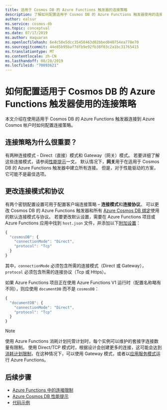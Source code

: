 ```yaml
---
title: 适用于 Cosmos DB 的 Azure Functions 触发器的连接策略
description: 了解如何配置适用于 Cosmos DB 的 Azure Functions 触发器使用的连接策略
author: ealsur
ms.service: cosmos-db
ms.topic: conceptual
ms.date: 07/17/2019
ms.author: maquaran
ms.openlocfilehash: 6e4c50e5dcc35450463d02bbed040754ea778e70
ms.sourcegitcommit: 44e85b95baf7dfb9e92fb38f03c2a1bc31765415
ms.translationtype: MT
ms.contentlocale: zh-CN
ms.lasthandoff: 08/28/2019
ms.locfileid: "70093621"
---
```

# <a name="how-to-configure-the-connection-policy-used-by-azure-functions-trigger-for-cosmos-db"></a>如何配置适用于 Cosmos DB 的 Azure Functions 触发器使用的连接策略

本文介绍在使用适用于 Cosmos DB 的 Azure Functions 触发器连接到 Azure Cosmos 帐户时如何配置连接策略。

## <a name="why-is-the-connection-policy-important"></a>连接策略为什么很重要？

有两种连接模式 - Direct（直接）模式和 Gateway（网关）模式。 若要详细了解这些连接模式，请参阅[性能提示](./performance-tips.md#networking)一文。 默认情况下，**网关**用于在适用于 Cosmos DB 的 Azure Functions 触发器中建立所有连接。 但是，对于性能驱动的方案，它可能不是最佳选项。

## <a name="changing-the-connection-mode-and-protocol"></a>更改连接模式和协议

有两个密钥配置设置可用于配置客户端连接策略 – **连接模式**和**连接协议**。 可以更改 Cosmos DB 的 Azure Functions 触发器和所有 [Azure Cosmos DB 绑定](../azure-functions/functions-bindings-cosmosdb-v2.md#output)使用的默认连接模式与协议。 若要更改默认设置，需要在 Azure Functions 项目或 Azure Functions 应用中找到 `host.json` 文件，并添加以下[附加设置](../azure-functions/functions-bindings-cosmosdb-v2.md#hostjson-settings)：

```js
{
  "cosmosDB": {
    "connectionMode": "Direct",
    "protocol": "Tcp"
  }
}
```

其中，`connectionMode` 必须包含所需的连接模式（Direct 或 Gateway），`protocol` 必须包含所需的连接协议（Tcp 或 Https）。 

如果 Azure Functions 项目正在使用 Azure Functions V1 运行时（配置名称略有不同），则应使用 `documentDB` 而不是 `cosmosDB`：

```js
{
  "documentDB": {
    "connectionMode": "Direct",
    "protocol": "Tcp"
  }
}
```

> [!NOTE]
> 使用 Azure Functions 消耗计划托管计划时，每个实例可以维护的套接字连接数量有限制。 使用 Direct/TCP 模式时，根据设计会创建更多的连接，这可能会达到[消耗计划限制](../azure-functions/manage-connections.md#connection-limit)，在这种情况下，可以使用 Gateway 模式，或者以[应用服务模式](../azure-functions/functions-scale.md#app-service-plan)运行 Azure Functions。

## <a name="next-steps"></a>后续步骤

* [Azure Functions 中的连接限制](../azure-functions/manage-connections.md#connection-limit)
* [Azure Cosmos DB 性能提示](./performance-tips.md)
* [代码示例](https://github.com/ealsur/serverless-recipes/tree/master/connectionmode)
